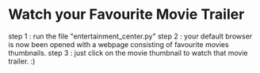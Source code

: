 # Watch your Favourite Movie Trailer
  step 1 : run the file "entertainment_center.py"
  step 2 : your default browser is now been opened with a webpage consisting of 
            favourite movies thumbnails.
  step 3 : just click on the movie thumbnail to watch that movie trailer. :)
